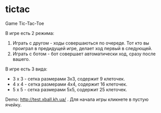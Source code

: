 # tictac
Game Tic-Tac-Toe

В игре есть 2 режима:
1. Играть с другом - ходы совершаються по очереде. Тот кто вы проиграл в предидущей игре, делает ход первый в следующей.
2. Играть с ботом - бот совершает автоматически ход, сразу после вашего.

В игре есть 3 вида:
- 3 x 3 - сетка размерами 3х3, содержит 9 клеточек.
- 4 x 4 - сетка размерами 4х4, содержит 16 клеточек.
- 5 x 5 - сетка размерами 5х5, содержит 25 клеточек.

Demo: http://test.xball.kh.ua/ .
Для начала игры кликнете в пустую ячейку.
